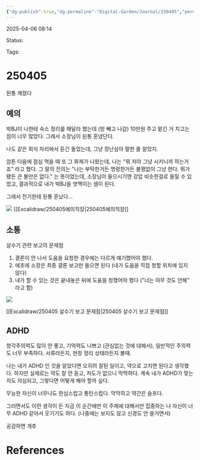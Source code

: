 ```yaml
---
{"dg-publish":true,"dg-permalink":"Digital-Garden/Journal/250405","permalink":"/Digital-Garden/Journal/250405/"}
---
```



2025-04-06 08:14

Status: 

Tags: 

# 250405
된통 깨졌다

## 예의
박BJ이 나한테 숙소 정리를 해달라 했는데 (방 빼고 나감) 10만원 주고 맡긴 거 치고는 짐이 너무 많았다. 그래서 소장님이 된통 혼냈단다.

나도 같은 회식 자리에서 듣긴 들었는데, 그냥 장난삼아 말한 줄 알았지.

암튼 다음에 점심 먹을 때 또 그 화제가 나왔는데, 나는 "뭐 저야 그냥 시키니까 하는거죠" 라고 했다.
그 말의 진의는 "나는 부탁한거든 명령한거든 불평없이 그냥 한다. 뭐가 됐든 큰 불만은 없다." 는 뜻이었는데, 소장님이 들으시기엔 강압 비슷한걸로 들릴 수 있었고, 결과적으로 내가 박BJ을 엿맥이는 셈이 된다.

그래서 전기한테 된통 혼났다...

![](https://i.imgur.com/oiTwkWJ.png)
[[Excalidraw/250405예의직장\|250405예의직장]] 

## 소통
살수기 관련 보고의 문제점

1. 결론이 안 나서 도움을 요청한 경우에는 다르게 얘기했어야 했다.
2. 애초에 소장은 최종 결론 보고만 들으면 된다 (내가 도움을 직접 청할 위치에 있지 않다)
3. 내가 할 수 있는 것은 끝내놓은 뒤에 도움을 청했어야 했다 ("너는 아무 것도 안해" 라고 함)
 
![](https://i.imgur.com/lAYnnlV.png)

<!--⚠️Imgur upload failed, check dev console-->
[[Excalidraw/250405 살수기 보고 문제점\|250405 살수기 보고 문제점]]
## ADHD
청각주의력도 많이 안 좋고, 기억력도 나쁘고 (관심없는 것에 대해서), 일반적인 주의력도 너무 부족하다. 서류라든지, 현장 정리 상태라든지 볼때.

나는 내가 ADHD 인 것을 알았다면 오히려 잘된 일이고, 약으로 고치면 된다고 생각했다. 하지만 실제로는 약도 잘 안 듣고, 차도가 없으니 막막하다. 계속 내가 ADHD가 맞는 지도 의심되고, 그렇다면 어떻게 해야 할까 싶다.

무능한 자신이 너무나도 한심스럽고 통탄스럽다. 막막하고 약간은 슬프다.

그러면서도 이런 생각이 든 지금 이 순간에만 이 주제에 대해서만 집중하는 나 자신이 너무 ADHD 같아서 웃기기도 하다. (나중에는 보지도 않고 신경도 안 쓸거면서)

공감하면 개추

# References
